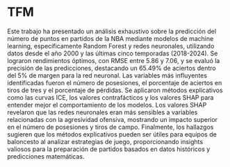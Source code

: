 # TFM
Este trabajo ha presentado un análisis exhaustivo sobre la predicción del número de puntos en partidos
de la NBA mediante modelos de machine learning, específicamente Random Forest y redes
neuronales, utilizando datos desde el año 2000 y las últimas cinco temporadas (2018-2024). Se
lograron rendimientos óptimos, con RMSE entre 5.86 y 7.06, y se evaluó la precisión de las
predicciones, destacando un 65.49% de aciertos dentro del 5% de margen para la red neuronal. Las
variables más influyentes identificadas fueron el número de posesiones, el porcentaje de aciertos en
tiros de tres y el porcentaje de pérdidas.
Se aplicaron métodos explicativos como las curvas ICE, los valores contrafácticos y los valores SHAP
para entender mejor el comportamiento de los modelos. Los valores SHAP revelaron que las redes
neuronales eran más sensibles a variables relacionadas con la agresividad ofensiva, mostrando un
impacto superior en el número de posesiones y tiros de campo. Finalmente, los hallazgos sugieren que
los métodos explicativos pueden ser útiles para equipos de baloncesto al analizar estrategias de juego,
proporcionando insights valiosos para la preparación de partidos basados en datos históricos y
predicciones matemáticas.
